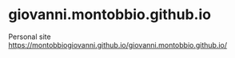 # giovanni.montobbio.github.io
Personal site https://montobbiogiovanni.github.io/giovanni.montobbio.github.io/
